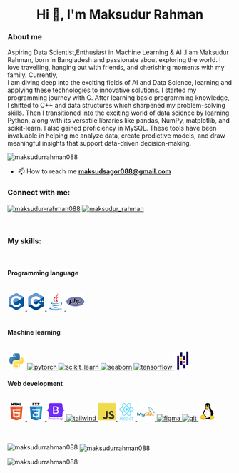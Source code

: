 <h1 align="center">Hi 👋, I'm Maksudur Rahman</h1>

<h3>About me</h3>
<p align="left">Aspiring Data Scientist,Enthusiast in Machine Learning & AI .I am Maksudur Rahman, born in Bangladesh and passionate about exploring the world. I love travelling, hanging out with friends, and cherishing moments with my family. Currently,<br> I am diving deep into the exciting fields of AI and Data Science, learning and applying these technologies to innovative solutions. I started my programming journey with C. After learning basic programming knowledge, I shifted to C++ and data structures which sharpened my problem-solving skills. Then I transitioned into the exciting world of data science by learning Python, along with its versatile libraries like pandas, NumPy, matplotlib, and scikit-learn. I also gained proficiency in MySQL. These tools have been invaluable in helping me analyze data, create predictive models, and draw meaningful insights that support data-driven decision-making.</p>

<p align="left"> <img src="https://komarev.com/ghpvc/?username=maksudurrahman088&label=Profile%20views&color=0e75b6&style=flat" alt="maksudurrahman088" /> </p>

- 📫 How to reach me **maksudsagor088@gmail.com**

<h3 align="left">Connect with me:</h3>
<p align="left">
<a href="https://linkedin.com/in/maksudur-rahman088" target="blank"><img align="center" src="https://raw.githubusercontent.com/rahuldkjain/github-profile-readme-generator/master/src/images/icons/Social/linked-in-alt.svg" alt="maksudur-rahman088" height="30" width="40" /></a>
<a href="https://www.youtube.com/c/maksudur_rahman" target="blank"><img align="center" src="https://raw.githubusercontent.com/rahuldkjain/github-profile-readme-generator/master/src/images/icons/Social/youtube.svg" alt="maksudur_rahman" height="30" width="40" /></a>
</p>
<br>
<h3 align="left">My skills:</h3> <br>
<p align=""> 
  <h4>Programming language</h4> <br>
  <a href="https://www.cprogramming.com/" target="_blank" rel="noreferrer"> <img src="https://raw.githubusercontent.com/devicons/devicon/master/icons/c/c-original.svg" alt="c" width="40" height="40"/> </a> 
 <a href="https://www.w3schools.com/cpp/" target="_blank" rel="noreferrer"> <img src="https://raw.githubusercontent.com/devicons/devicon/master/icons/cplusplus/cplusplus-original.svg" alt="cplusplus" width="40" height="40"/> </a> 
    <a href="https://www.java.com" target="_blank" rel="noreferrer"> <img src="https://raw.githubusercontent.com/devicons/devicon/master/icons/java/java-original.svg" alt="java" width="40" height="40"/> </a>
   <a href="https://www.php.net" target="_blank" rel="noreferrer"> <img src="https://raw.githubusercontent.com/devicons/devicon/master/icons/php/php-original.svg" alt="php" width="40" height="40"/> </a> 
  <br>
  <br> 
  <h4>Machine learning</h4> <br>
   <a href="https://www.python.org" target="_blank" rel="noreferrer"> <img src="https://raw.githubusercontent.com/devicons/devicon/master/icons/python/python-original.svg" alt="python" width="40" height="40"/> </a> 
  <a href="https://pytorch.org/" target="_blank" rel="noreferrer"> <img src="https://www.vectorlogo.zone/logos/pytorch/pytorch-icon.svg" alt="pytorch" width="40" height="40"/> </a>   
  <a href="https://scikit-learn.org/" target="_blank" rel="noreferrer"> <img src="https://upload.wikimedia.org/wikipedia/commons/0/05/Scikit_learn_logo_small.svg" alt="scikit_learn" width="40" height="40"/> </a> 
  <a href="https://seaborn.pydata.org/" target="_blank" rel="noreferrer"> <img src="https://seaborn.pydata.org/_images/logo-mark-lightbg.svg" alt="seaborn" width="40" height="40"/> </a>
  <a href="https://www.tensorflow.org" target="_blank" rel="noreferrer"> <img src="https://www.vectorlogo.zone/logos/tensorflow/tensorflow-icon.svg" alt="tensorflow" width="40" height="40"/> </a> 
    <a href="https://pandas.pydata.org/" target="_blank" rel="noreferrer"> <img src="https://raw.githubusercontent.com/devicons/devicon/2ae2a900d2f041da66e950e4d48052658d850630/icons/pandas/pandas-original.svg" alt="pandas" width="40" height="40"/> </a>

</p>
<h4>Web development </h4>
   <br>
      <a href="https://www.w3.org/html/" target="_blank" rel="noreferrer"> <img src="https://raw.githubusercontent.com/devicons/devicon/master/icons/html5/html5-original-wordmark.svg" alt="html5" width="40" height="40"/> </a> 
  <a href="https://www.w3schools.com/css/" target="_blank" rel="noreferrer"> <img src="https://raw.githubusercontent.com/devicons/devicon/master/icons/css3/css3-original-wordmark.svg" alt="css3" width="40" height="40"/> </a> 
  <a href="https://getbootstrap.com" target="_blank" rel="noreferrer"> <img src="https://raw.githubusercontent.com/devicons/devicon/master/icons/bootstrap/bootstrap-plain-wordmark.svg" alt="bootstrap" width="40" height="40"/> </a>
  <a href="https://tailwindcss.com/" target="_blank" rel="noreferrer"> <img src="https://www.vectorlogo.zone/logos/tailwindcss/tailwindcss-icon.svg" alt="tailwind" width="40" height="40"/> </a> 
  <a href="https://developer.mozilla.org/en-US/docs/Web/JavaScript" target="_blank" rel="noreferrer"> <img src="https://raw.githubusercontent.com/devicons/devicon/master/icons/javascript/javascript-original.svg" alt="javascript" width="40" height="40"/> </a> 
   <a href="https://reactjs.org/" target="_blank" rel="noreferrer"> <img src="https://raw.githubusercontent.com/devicons/devicon/master/icons/react/react-original-wordmark.svg" alt="react" width="40" height="40"/> </a>
    <a href="https://www.mysql.com/" target="_blank" rel="noreferrer"> <img src="https://raw.githubusercontent.com/devicons/devicon/master/icons/mysql/mysql-original-wordmark.svg" alt="mysql" width="40" height="40"/> </a>  
  <a href="https://www.figma.com/" target="_blank" rel="noreferrer"> <img src="https://www.vectorlogo.zone/logos/figma/figma-icon.svg" alt="figma" width="40" height="40"/> </a> 
  <a href="https://git-scm.com/" target="_blank" rel="noreferrer"> <img src="https://www.vectorlogo.zone/logos/git-scm/git-scm-icon.svg" alt="git" width="40" height="40"/> </a> 
  <a href="https://www.linux.org/" target="_blank" rel="noreferrer"> <img src="https://raw.githubusercontent.com/devicons/devicon/master/icons/linux/linux-original.svg" alt="linux" width="40" height="40"/> </a> 
<br> 
  <br>  <br>
<p><img align="left" src="https://github-readme-stats.vercel.app/api/top-langs?username=maksudurrahman088&show_icons=true&locale=en&layout=compact" alt="maksudurrahman088" /></p>

<p>&nbsp;<img align="center" src="https://github-readme-stats.vercel.app/api?username=maksudurrahman088&show_icons=true&locale=en" alt="maksudurrahman088" /></p>

<p><img align="left" src="https://github-readme-streak-stats.herokuapp.com/?user=maksudurrahman088&" alt="maksudurrahman088" /></p>

